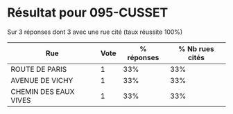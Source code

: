 # Résultat pour 095-CUSSET

Sur 3 réponses dont 3 avec une rue cité (taux réussite 100%)

| Rue | Vote | % réponses | % Nb rues cités|
|-----|------|------------|----------------|
| ROUTE DE PARIS | 1 | 33% | 33%|
| AVENUE DE VICHY | 1 | 33% | 33%|
| CHEMIN DES EAUX VIVES | 1 | 33% | 33%|

